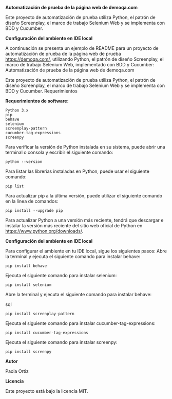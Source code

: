 **Automatización de prueba de la página web de demoqa.com**

Este proyecto de automatización de prueba utiliza Python, el patrón de diseño Screenplay, el marco de trabajo Selenium Web y se implementa con BDD y Cucumber.

**Configuración del ambiente en IDE local**

A continuación se presenta un ejemplo de README para un proyecto de automatización de prueba de la página web de prueba https://demoqa.com/, utilizando Python, el patrón de diseño Screenplay, el marco de trabajo Selenium Web, implementado con BDD y Cucumber:
Automatización de prueba de la página web de demoqa.com

Este proyecto de automatización de prueba utiliza Python, el patrón de diseño Screenplay, el marco de trabajo Selenium Web y se implementa con BDD y Cucumber.
Requerimientos

**Requerimientos de software:**

    Python 3.x
    pip
    behave
    selenium
    screenplay-pattern
    cucumber-tag-expressions
    screenpy
Para verificar la versión de Python instalada en su sistema, puede abrir una terminal o consola y escribir el siguiente comando:

    python --version

Para listar las librerías instaladas en Python, puede usar el siguiente comando:

    pip list
Para actualizar pip a la última versión, puede utilizar el siguiente comando en la línea de comandos:

    pip install --upgrade pip

Para actualizar Python a una versión más reciente, tendrá que descargar e instalar la versión más reciente del sitio web oficial de Python en https://www.python.org/downloads/.

**Configuración del ambiente en IDE local**

Para configurar el ambiente en tu IDE local, sigue los siguientes pasos:
Abre la terminal y ejecuta el siguiente comando para instalar behave:

    pip install behave

Ejecuta el siguiente comando para instalar selenium:

    pip install selenium

Abre la terminal y ejecuta el siguiente comando para instalar behave:

sql

    pip install screenplay-pattern

Ejecuta el siguiente comando para instalar cucumber-tag-expressions:

    pip install cucumber-tag-expressions

Ejecuta el siguiente comando para instalar screenpy:

    pip install screenpy

**Autor**

Paola Ortiz

**Licencia**

Este proyecto está bajo la licencia MIT.
